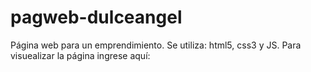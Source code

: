 # pagweb-dulceangel
Página web para un emprendimiento. Se utiliza: html5, css3 y JS.
Para visuealizar la página ingrese aquí:
